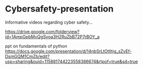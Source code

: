# Cybersafety-presentation
Informative videos regarding cyber safety...

https://drive.google.com/folderview?id=1AmpGpbMvQgSyoa3H2RuZbB72P7rBOY_a

ppt on fundamentals of python
https://docs.google.com/presentation/d/14nbSrLtOtlltjg_sZvEf-DsmGQM1CmZb/edit?usp=sharing&ouid=115881744223558386674&rtpof=true&sd=true
